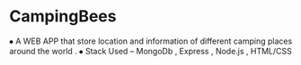 # CampingBees

⦁	A WEB APP that store location and information of different camping places around the world .
⦁	Stack Used – MongoDb , Express , Node.js , HTML/CSS
